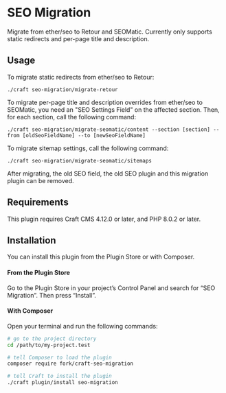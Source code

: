 # SEO Migration

Migrate from ether/seo to Retour and SEOMatic.
Currently only supports static redirects and per-page title and description.

## Usage

To migrate static redirects from ether/seo to Retour:

```
./craft seo-migration/migrate-retour
```

To migrate per-page title and description overrides from ether/seo to SEOMatic, you need an "SEO Settings Field" on the affected section.
Then, for each section, call the following command:

```
./craft seo-migration/migrate-seomatic/content --section [section] --from [oldSeoFieldName] --to [newSeoFieldName]
```

To migrate sitemap settings, call the following command:

```
./craft seo-migration/migrate-seomatic/sitemaps
```

After migrating, the old SEO field, the old SEO plugin and this migration plugin can be removed.

## Requirements

This plugin requires Craft CMS 4.12.0 or later, and PHP 8.0.2 or later.

## Installation

You can install this plugin from the Plugin Store or with Composer.

#### From the Plugin Store

Go to the Plugin Store in your project’s Control Panel and search for “SEO Migration”. Then press “Install”.

#### With Composer

Open your terminal and run the following commands:

```bash
# go to the project directory
cd /path/to/my-project.test

# tell Composer to load the plugin
composer require fork/craft-seo-migration

# tell Craft to install the plugin
./craft plugin/install seo-migration
```
